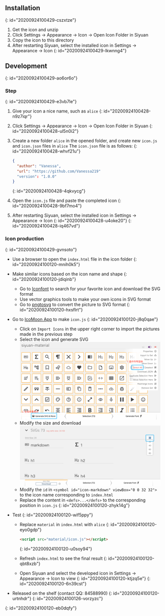 ## Installation
{: id="20200924100429-cszxtze"}

1. Get the icon and unzip
2. Click Settings -> Appearance -> Icon -> Open Icon Folder in Siyuan
3. Copy the icon to this directory
4. After restarting Siyuan, select the installed icon in Settings -> Appearance -> Icon
{: id="20200924100429-lkwnng4"}

## Development
{: id="20200924100429-ao6or6o"}

### Step
{: id="20200924100429-e3vb7le"}

1. Give your icon a nice name, such as `alice`
   {: id="20200924100428-n9z7iqr"}
2. Click Settings -> Appearance -> Icon -> Open Icon Folder in Siyuan
   {: id="20200924100428-ul5n0i2"}
3. Create a new folder `alice` in the opened folder, and create new `icon.js` and `icon.json` files in `alice` The `icon.json` file is as follows:
   {: id="20200924100428-whvf21u"}

   ```json
   {
     "author": "Vanessa",
     "url": "https://github.com/Vanessa219"
     "version": "1.0.0"
   }
   ```
   {: id="20200924100428-4qkvycg"}
4. Open the `icon.js` file and paste the completed icon
   {: id="20200924100428-9bf7mo4"}
5. After restarting Siyuan, select the installed icon in Settings -> Appearance -> Icon
   {: id="20200924100428-u4oke20"}
{: id="20200924100428-iq467vd"}

### Icon production
{: id="20200924100429-gvnsoto"}

* Use a browser to open the `index.html` file in the icon folder
  {: id="20200924100120-mnih0k5"}
* Make similar icons based on the icon name and shape
  {: id="20200924100120-jdiqinb"}

  * Go to [Iconfont](https://www.iconfont.cn) to search for your favorite icon and download the SVG format
  * Use vector graphics tools to make your own icons in SVG format
  * Go to [pngtosvg](https://www.pngtosvg.com/) to convert the picture to SVG format
  {: id="20200924100120-hxsflrt"}
* Go to [IcoMoon App](https://icomoon.io/app/#/select) to make `icon.js`
  {: id="20200924100120-j8q0qae"}

  * Click on `Import Icons` in the upper right corner to import the pictures made in the previous step
  * Select the icon and generate SVG
    ![image.png](assets/image.png)
  * Modify the size and download
    ![image.png](assets/image-krr52x1.png)
  * Modify the `id` in `<symbol id="icon-markdown" viewBox="0 0 32 32">` to the icon name corresponding to `index.html`
  * Replace the content in `<defs>...</defs>` to the corresponding position in `icon.js`
  {: id="20200924100120-zhyk14g"}
* Test
  {: id="20200924100120-wif5ppy"}

  * Replace `material` in `index.html` with `alice`
    {: id="20200924100120-eyo0gdp"}

    ```html
    <script src="material/icon.js"></script>
    ```
    {: id="20200924100120-u0soy94"}
  * Refresh `index.html` to see the final result
    {: id="20200924100120-qbt8xzb"}
  * Open Siyuan and select the developed icon in Settings -> Appearance -> Icon to view
    {: id="20200924100120-ktjzq5e"}
  {: id="20200924100120-6n39cst"}
* Released on the shelf (contact QQ: 84588990)
  {: id="20200924100120-urtnhdr"}
{: id="20200924100126-vorzyzc"}

{: id="20200924100120-eb0dqfy"}
